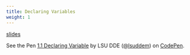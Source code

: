 ```yaml
---
title: Declaring Variables
weight: 1
---
```


[slides](presentation1)

<p data-height="600" data-theme-id="33744" data-slug-hash="2b550bdff3ba514b461cdd2530d97897" data-default-tab="js" data-user="lsuddem" data-embed-version="2" data-pen-title="1.1 Declaring Variables" data-editable="true" class="codepen">See the Pen <a href="https://codepen.io/lsuddem/pen/2b550bdff3ba514b461cdd2530d97897/">1.1 Declaring Variable</a> by LSU DDE (<a href="https://codepen.io/lsuddem">@lsuddem</a>) on <a href="https://codepen.io">CodePen</a>.</p>
<script async src="https://static.codepen.io/assets/embed/ei.js"></script>
